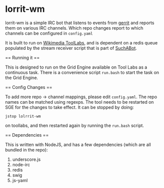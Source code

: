# lorrit-wm

lorrit-wm is a simple IRC bot that listens to events from [gerrit][1]
and reports them on various IRC channels. Which repo changes report
to which channels can be configured in `config.yaml`

It is built to run on [Wikimedia ToolLabs][2], and is dependent on a
redis queue populated by the stream receiver script that is part of
[SuchABot][3].

== Running it ==

This is designed to run on the Grid Engine available on Tool Labs as 
a continuous task. There is a convenience script `run.bash` to start
the task on the Grid Engine. 

== Config Changes ==

To add more repo -> channel mappings, please edit `config.yaml`. The
repo names can be matched using regexps. The tool needs to be restarted
on SGE for the changes to take effect. It can be stopped by doing:

    jstop lolrrit-wm

on toollabs, and then restarted again by running the `run.bash` script.

== Dependencies ==

This is written with NodeJS, and has a few dependencies (which are all
bundled in the repo):

1. underscore.js
2. node-irc
3. redis
4. swig
5. js-yaml

[1]: https://gerrit.wikimedia.org
[2]: http://tools.wmflabs.org
[3]: https://github.com/yuvipanda/SuchABot
